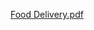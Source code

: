 [Food Delivery.pdf](https://github.com/Jasmin372/food-delivery-website/files/13239763/Food.Delivery.pdf)
